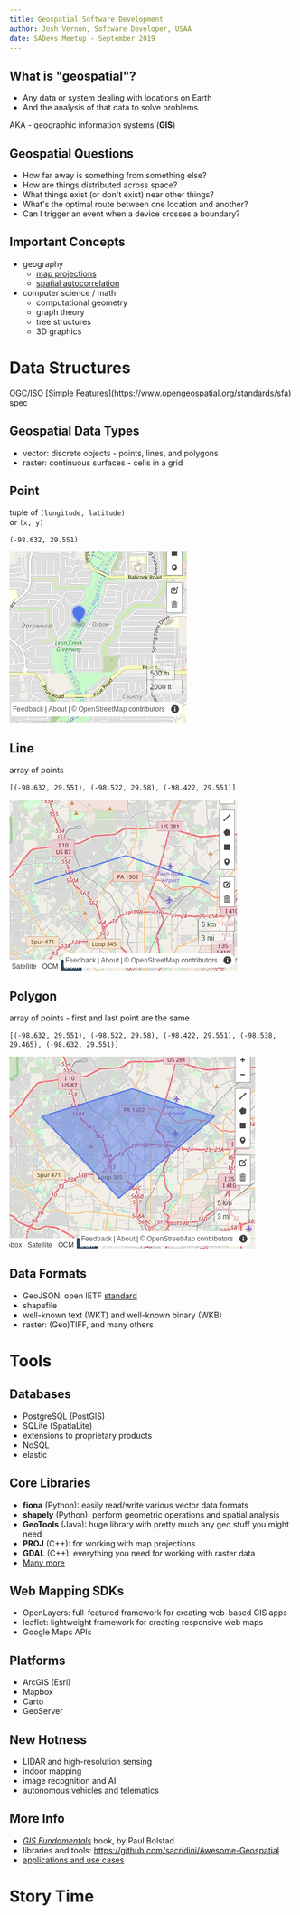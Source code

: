 ```yaml
---
title: Geospatial Software Development
author: Josh Vernon, Software Developer, USAA
date: SADevs Meetup - September 2019
---
```



## What is "geospatial"?
- Any data or system dealing with locations on Earth
- And the analysis of that data to solve problems

AKA - geographic information systems (**GIS**)


## Geospatial Questions
- How far away is something from something else?
- How are things distributed across space?
- What things exist (or don't exist) near other things?
- What's the optimal route between one location and another?
- Can I trigger an event when a device crosses a boundary?


## Important Concepts
- geography
  - [map projections](https://en.wikipedia.org/wiki/Map_projection)
  - [spatial autocorrelation](https://en.wikipedia.org/wiki/Spatial_analysis#Spatial_dependency_or_auto-correlation)
- computer science / math
  - computational geometry
  - graph theory
  - tree structures
  - 3D graphics


##
<h1>Data Structures</h1>
OGC/ISO [Simple Features](https://www.opengeospatial.org/standards/sfa) spec


## Geospatial Data Types
- vector: discrete objects - points, lines, and polygons
- raster: continuous surfaces - cells in a grid


## Point
tuple of `(longitude, latitude)`  
or `(x, y)`
  
```
(-98.632, 29.551)
```
![](images/point.png)


## Line
array of points
```
[(-98.632, 29.551), (-98.522, 29.58), (-98.422, 29.551)]
```
![](images/line.png)


## Polygon
array of points - first and last point are the same
```
[(-98.632, 29.551), (-98.522, 29.58), (-98.422, 29.551), (-98.538, 29.465), (-98.632, 29.551)]
```
![](images/polygon.png)


## Data Formats
- GeoJSON: open IETF [standard](https://tools.ietf.org/html/rfc7946)
- shapefile
- well-known text (WKT) and well-known binary (WKB)
- raster: (Geo)TIFF, and many others


##
<h1>Tools</h1>


## Databases
- PostgreSQL (PostGIS)
- SQLite (SpatiaLite)
- extensions to proprietary products
- NoSQL
- elastic


## Core Libraries
- **fiona** (Python): easily read/write various vector data formats
- **shapely** (Python): perform geometric operations and spatial analysis
- **GeoTools** (Java): huge library with pretty much any geo stuff you might need
- **PROJ** (C++): for working with map projections
- **GDAL** (C++): everything you need for working with raster data
- [Many more](https://github.com/sacridini/Awesome-Geospatial)


## Web Mapping SDKs
- OpenLayers: full-featured framework for creating web-based GIS apps
- leaflet: lightweight framework for creating responsive web maps
- Google Maps APIs


## Platforms
- ArcGIS (Esri)
- Mapbox 
- Carto
- GeoServer


## New Hotness
- LIDAR and high-resolution sensing
- indoor mapping
- image recognition and AI
- autonomous vehicles and telematics


## More Info
- [_GIS Fundamentals_](https://www.paulbolstad.net/gisbook.html) book, by Paul Bolstad
- libraries and tools: <https://github.com/sacridini/Awesome-Geospatial>
- [applications and use cases](https://gisgeography.com/gis-applications-uses/)


##
<h1>Story Time</h1>
